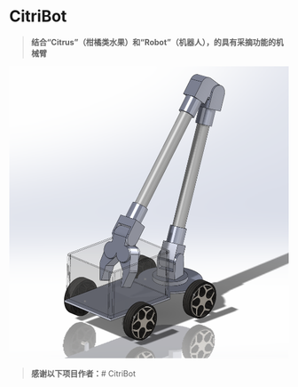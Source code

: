 # CitriBot
> **结合“Citrus”（柑橘类水果）和“Robot”（机器人），的具有采摘功能的机械臂**
>

![](3.Docs/1.Images/小车.png)

> **感谢以下项目作者：**#   C i t r i B o t 
 
 